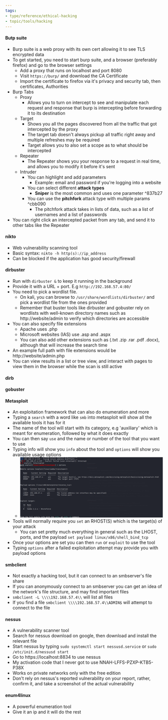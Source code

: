 ```yaml
---
tags:
- type/reference/ethical-hacking
- topic/tools/hacking
---
```


#### Butp suite
- Burp suite is a web proxy with its own cert allowing it to see TLS encrypted data
- To get started, you need to start burp suite, and a browser (preferably firefox) and go to the browser settings
	- Add a proxy that runs on localhost and port 8080
	- Visit `https://burp/` and download the CA Certificate
	- Import the certificate to firefox via it's privacy and security tab, then certificates, Authorities 
- Burp Tabs
	- Proxy
		- Allows you to turn on intercept to see and manipulate each request and response that burp is intercepting before forwarding it to its destination
	- Target
		- Shows you all the pages discovered from all the traffic that got intercepted by the proxy
		-  The target tab doesn't always pickup all traffic right away and multiple refreshes may be required
		- Target allows you to also set a scope as to what should be intercepted
	- Repeater
		- The Repeater shows you your response to a request in real time, and allows you to modify it before it's sent
	- Intruder
		- You can highlight and add parameters
			- Example: email and password if you're logging into a website
		- You can select different **attack types**
			- **Sniper** is the most common and uses one parameter ^837b27
		- You can use the **pitchfork** attack type with multiple params ^cbb090
			- The pitchfork attack takes in lists of data, such as a list of usernames and a list of passwords
- You can right click an intercepted packet from any tab, and send it to other tabs like the Repeater 
#### nikto
- Web vulnerability scanning tool
- Basic syntax: `nikto -h http(s)://ip_address`
- Can be blocked if the application has good security/firewall
#### dirbuster
- Run with `dirbuster &` to keep it running in the background
- Provide it with a URL + port. E.g `http://192.168.57.4:80/`
- You need to pick a wordlist file. 
	- On kali, you can browse to `/usr/share/wordlists/dirbuster/` and pick a wordlist file from the ones provided
	- Remember that buster tools like dirbuster and gobuster rely on wordlists with well-known directory names such as http://website/admin to verify which directories are accessible
- You can also specify file extensions
	- Apache uses .php
	- Microsoft websites (IAS) use .asp and .aspx
	- You can also add other extensions such as (.txt .zip .rar .pdf .docx), although that will increase the search time
- An example full path with file extensions would be http://website/admin.php
- You can view results in a list or tree view, and interact with pages to view them in the browser while the scan is still active
#### dirb
#### gobuster
#### Metasploit
- An exploitation framework that can also do enumeration and more
- Typing a `search` with a word like `smb` into metasploit will show all the available tools it has for it
- The name of the tool will start with its category, e.g 'auxiliary' which is meant for enumeration, followed by what it does exactly
- You can then say `use` and the name or number of the tool that you want to use
- Typing info will show you `info` about the tool and `options` will show you available usage options
	-  ![Payload Options](assets/Screenshot_2025-09-04_16-24-56.png)
- Tools will normally require you `set` an RHOST(S) which is the target(s) of your attack
	- You can set pretty much everything in general such as the LHOST, ports, and the payload `set payload linux/x86/shell_bind_tcp`
- Once your options are set you can then `run` or `exploit` to use the tool
- Typing `options` after a failed exploitation attempt may provide you with payload options
#### smbclient
- Not exactly a hacking tool, but it can connect to an smbserver's file share
- If you can anonymously connect to an smbserver you can get an idea of the network's file structure, and may find important files
- `smbclient -L \\\\192.168.57.4\\` will list all files
- If you find a file `smbclient \\\\192.168.57.4\\ADMIN$` will attempt to connect to the file
#### nessus
- A vulnerability scanner tool
- Search for nessus download on google, then download and install the relevant file
- Start nessus by typing `sudo systemctl start nessusd.service` or `sudo /etc/init.d/nessusd start`
- Go to https://localhost:8834 to use nessus
- My activation code that I never got to use NNAH-LFFS-PZXP-KTB5-P38X
- Works on private networks only with the free edition
- Don't rely on nessus's reported vulnerability on your report, rather, confirm it, and take a screenshot of the actual vulnerability
#### enum4linux
- A powerful enumeration tool
- Give it an ip and it will do the rest